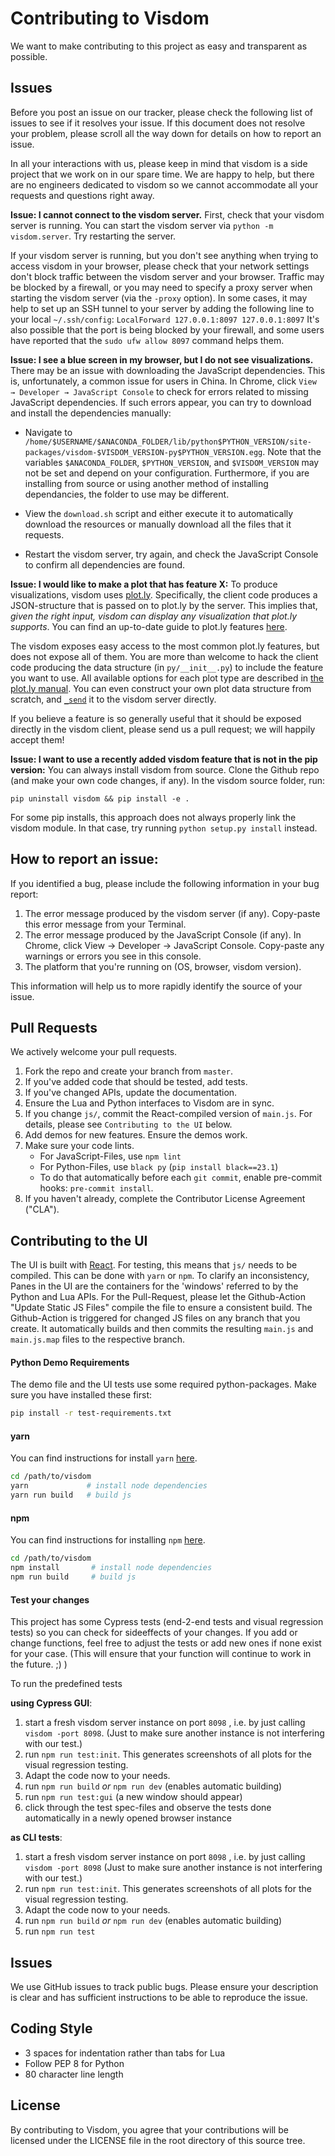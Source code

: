 # Contributing to Visdom
We want to make contributing to this project as easy and transparent as
possible.

## Issues
Before you post an issue on our tracker, please check the following list of
issues to see if it resolves your issue. If this document does not resolve your
problem, please scroll all the way down for details on how to report an issue.

In all your interactions with us, please keep in mind that visdom is a side
project that we work on in our spare time. We are happy to help, but there are
no engineers dedicated to visdom so we cannot accommodate all your requests and
questions right away.

**Issue: I cannot connect to the visdom server.**
First, check that your visdom server is running. You can start the visdom server
via `python -m visdom.server`. Try restarting the server.

If your visdom server is running, but you don't see anything when trying to
access visdom in your browser, please check that your network settings don't
block traffic between the visdom server and your browser. Traffic may be blocked
by a firewall, or you may need to specify a proxy server when starting the
visdom server (via the `-proxy` option). In some cases, it may help to set up an
SSH tunnel to your server by adding the following line to your local
`~/.ssh/config`: `LocalForward 127.0.0.1:8097 127.0.0.1:8097`
It's also possible that the port is being blocked by your firewall, and some users have reported that the `sudo ufw allow 8097` command helps them.

**Issue: I see a blue screen in my browser, but I do not see visualizations.**
There may be an issue with downloading the JavaScript dependencies. This is,
unfortunately, a common issue for users in China. In Chrome, click `View →
Developer → JavaScript Console` to check for errors related to missing
JavaScript dependencies. If such errors appear, you can try to download and install
the dependencies manually:

* Navigate to `/home/$USERNAME/$ANACONDA_FOLDER/lib/python$PYTHON_VERSION/site-packages/visdom-$VISDOM_VERSION-py$PYTHON_VERSION.egg`.
Note that the variables `$ANACONDA_FOLDER`, `$PYTHON_VERSION`, and
`$VISDOM_VERSION` may not be set and depend on your configuration. Furthermore,
if you are installing from source or using another method of installing
dependancies, the folder to use may be different.

* View the `download.sh` script and either execute it to automatically download the resources or manually download all the files that it requests.

* Restart the visdom server, try again, and check the JavaScript Console to
confirm all dependencies are found.


**Issue: I would like to make a plot that has feature X:**
To produce visualizations, visdom uses [plot.ly](https://plot.ly/). Specifically,
the client code produces a JSON-structure that is passed on to plot.ly by the
server. This implies that, _given the right input, visdom can display any
visualization that plot.ly supports_. You can find an up-to-date guide to plot.ly
features [here](https://plot.ly/python/).

The visdom exposes easy access to the most common plot.ly features, but does not
expose all of them. You are more than welcome to hack the client code producing
the data structure (in `py/__init__.py`) to include the feature you want to use.
All available options for each plot type are described in [the plot.ly manual](https://plot.ly/python/).
You can even construct your own plot data structure from scratch, and [`_send`](https://github.com/facebookresearch/visdom/blob/master/py/__init__.py#L247)
it to the visdom server directly.

If you believe a feature is so generally useful that it should be exposed
directly in the visdom client, please send us a pull request; we will happily
accept them!

**Issue: I want to use a recently added visdom feature that is not in the pip version:**
You can always install visdom from source. Clone the Github repo (and make your
own code changes, if any). In the visdom source folder, run:
```
pip uninstall visdom && pip install -e .
```
For some pip installs, this approach does not always properly link the visdom
module. In that case, try running `python setup.py install` instead.


## How to report an issue:
If you identified a bug, please include the following information in your bug report:

1. The error message produced by the visdom server (if any). Copy-paste this error message from your Terminal.
2. The error message produced by the JavaScript Console (if any). In Chrome, click View → Developer → JavaScript Console. Copy-paste any warnings or errors you see in this console.
3. The platform that you're running on (OS, browser, visdom version).

This information will help us to more rapidly identify the source of your issue.

## Pull Requests
We actively welcome your pull requests.

1. Fork the repo and create your branch from `master`.
2. If you've added code that should be tested, add tests.
3. If you've changed APIs, update the documentation.
4. Ensure the Lua and Python interfaces to Visdom are in sync.
5. If you change `js/`, commit the React-compiled version of `main.js`. For details, please see `Contributing to the UI` below.
6. Add demos for new features. Ensure the demos work.
7. Make sure your code lints.
    - For JavaScript-Files, use `npm lint`
    - For Python-Files, use `black py` (`pip install black==23.1`)
    - To do that automatically before each `git commit`, enable pre-commit hooks: `pre-commit install`.
8. If you haven't already, complete the Contributor License Agreement ("CLA").


## Contributing to the UI
The UI is built with [React](https://facebook.github.io/react/). For testing,
this means that `js/` needs to be compiled. This can be done with `yarn` or
`npm`. To clarify an inconsistency, Panes in the UI are the containers for the
'windows' referred to by the Python and Lua APIs.
For the Pull-Request, please let the Github-Action "Update Static JS Files" compile
the file to ensure a consistent build. The Github-Action is triggered for
changed JS files on any branch that you create. It automatically builds and
then commits the resulting `main.js` and `main.js.map` files to the respective
branch.

#### Python Demo Requirements
The demo file and the UI tests use some required python-packages. Make sure you have installed these first:
```bash
pip install -r test-requirements.txt
```

#### yarn
You can find instructions for install `yarn` [here](https://yarnpkg.com/lang/en/docs/install/).
```bash
cd /path/to/visdom
yarn             # install node dependencies
yarn run build   # build js
```

#### npm
You can find instructions for installing `npm` [here](https://github.com/npm/cli).
```bash
cd /path/to/visdom
npm install       # install node dependencies
npm run build     # build js
```

#### Test your changes
This project has some Cypress tests (end-2-end tests and visual regression tests) so you can check for sideeffects of your changes.
If you add or change functions, feel free to adjust the tests or add new ones if none exist for your case.
(This will ensure that your function will continue to work in the future. ;) )

To run the predefined tests

**using Cypress GUI**:
1. start a fresh visdom server instance on port `8098` , i.e. by just calling `visdom -port 8098`. (Just to make sure another instance is not interfering with our test.)
2. run `npm run test:init`. This generates screenshots of all plots for the visual regression testing.
3. Adapt the code now to your needs.
4. run `npm run build` *or* `npm run dev` (enables automatic building)
5. run `npm run test:gui` (a new window should appear)
6. click through the test spec-files and observe the tests done automatically in a newly opened browser instance

**as CLI tests**:
1. start a fresh visdom server instance on port `8098` , i.e. by just calling `visdom -port 8098` (Just to make sure another instance is not interfering with our test.)
2. run `npm run test:init`. This generates screenshots of all plots for the visual regression testing.
3. Adapt the code now to your needs.
4. run `npm run build` *or* `npm run dev` (enables automatic building)
5. run `npm run test`

## Issues
We use GitHub issues to track public bugs. Please ensure your description is
clear and has sufficient instructions to be able to reproduce the issue.

## Coding Style
* 3 spaces for indentation rather than tabs for Lua
* Follow PEP 8 for Python
* 80 character line length

## License
By contributing to Visdom, you agree that your contributions will be licensed
under the LICENSE file in the root directory of this source tree.
